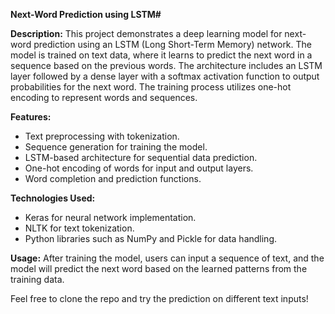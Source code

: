**Next-Word Prediction using LSTM#**

**Description:**
This project demonstrates a deep learning model for next-word prediction using an LSTM (Long Short-Term Memory) network. The model is trained on text data, where it learns to predict the next word in a sequence based on the previous words. The architecture includes an LSTM layer followed by a dense layer with a softmax activation function to output probabilities for the next word. The training process utilizes one-hot encoding to represent words and sequences.

**Features:**
- Text preprocessing with tokenization.
- Sequence generation for training the model.
- LSTM-based architecture for sequential data prediction.
- One-hot encoding of words for input and output layers.
- Word completion and prediction functions.
  
**Technologies Used:**
- Keras for neural network implementation.
- NLTK for text tokenization.
- Python libraries such as NumPy and Pickle for data handling.
  
**Usage:**
After training the model, users can input a sequence of text, and the model will predict the next word based on the learned patterns from the training data.

Feel free to clone the repo and try the prediction on different text inputs!
